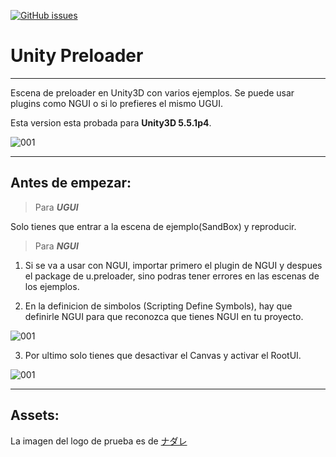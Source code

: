 [![GitHub issues](https://img.shields.io/github/issues/lPinchol/u.preloader.svg)](https://github.com/lPinchol/u.preloader/issues)

# Unity Preloader
---
Escena de preloader en Unity3D con varios ejemplos. Se puede usar plugins como NGUI o si lo prefieres el mismo UGUI.

Esta version esta probada para **Unity3D 5.5.1p4**.

![001](https://github.com/lPinchol/u.preloader/blob/master/Res/003.gif)

---

## Antes de empezar:

> Para ***UGUI***

Solo tienes que entrar a la escena de ejemplo(SandBox) y reproducir.

> Para ***NGUI***

1. Si se va a usar con NGUI, importar primero el plugin de NGUI y despues el package de u.preloader, sino podras tener errores en las escenas de los ejemplos.

2. En la definicion de simbolos (Scripting Define Symbols), hay que definirle NGUI para que reconozca que tienes NGUI en tu proyecto.

![001](https://github.com/lPinchol/u.preloader/blob/master/Res/001.png)

3. Por ultimo solo tienes que desactivar el Canvas y activar el RootUI.

![001](https://github.com/lPinchol/u.preloader/blob/master/Res/002.png)

---

## Assets:

La imagen del logo de prueba es de [ナダレ][1]

[1]: http://www.pixiv.net/member.php?id=2243289
